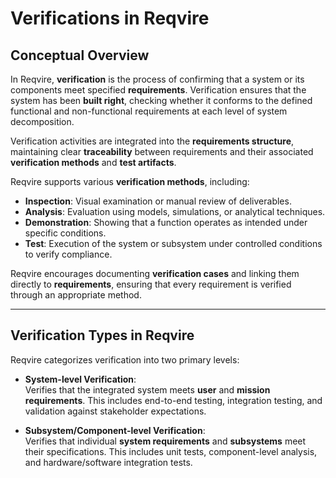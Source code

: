 # Verifications in Reqvire

## Conceptual Overview

In Reqvire, **verification** is the process of confirming that a system or its components meet specified **requirements**. Verification ensures that the system has been **built right**, checking whether it conforms to the defined functional and non-functional requirements at each level of system decomposition.

Verification activities are integrated into the **requirements structure**, maintaining clear **traceability** between requirements and their associated **verification methods** and **test artifacts**.

Reqvire supports various **verification methods**, including:

- **Inspection**: Visual examination or manual review of deliverables.
- **Analysis**: Evaluation using models, simulations, or analytical techniques.
- **Demonstration**: Showing that a function operates as intended under specific conditions.
- **Test**: Execution of the system or subsystem under controlled conditions to verify compliance.

Reqvire encourages documenting **verification cases** and linking them directly to **requirements**, ensuring that every requirement is verified through an appropriate method.

---

## Verification Types in Reqvire

Reqvire categorizes verification into two primary levels:

- **System-level Verification**:  
  Verifies that the integrated system meets **user** and **mission requirements**. This includes end-to-end testing, integration testing, and validation against stakeholder expectations.

- **Subsystem/Component-level Verification**:  
  Verifies that individual **system requirements** and **subsystems** meet their specifications. This includes unit tests, component-level analysis, and hardware/software integration tests.



